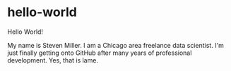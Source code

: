 # hello-world
Hello World!

My name is Steven Miller.  I am a Chicago area freelance data scientist.  I'm just finally getting onto GitHub after many years of professional development.  Yes, that is lame.
